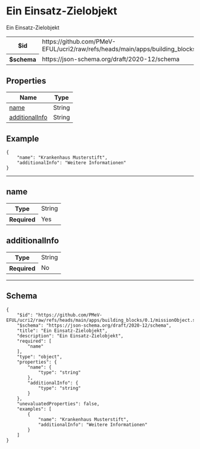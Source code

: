 

# Ein Einsatz-Zielobjekt

<p>Ein Einsatz-Zielobjekt</p>

<table>
<tbody>
<tr><th>$id</th><td>https://github.com/PMeV-EFUL/ucri2/raw/refs/heads/main/apps/building_blocks/0.1/missionObject.schema.json</td></tr>
<tr><th>$schema</th><td>https://json-schema.org/draft/2020-12/schema</td></tr>
</tbody>
</table>

## Properties

<table class="jssd-properties-table"><thead><tr><th colspan="2">Name</th><th>Type</th></tr></thead><tbody><tr><td colspan="2"><a href="#name">name</a></td><td>String</td></tr><tr><td colspan="2"><a href="#additionalinfo">additionalInfo</a></td><td>String</td></tr></tbody></table>


## Example



```
{
    "name": "Krankenhaus Musterstift",
    "additionalInfo": "Weitere Informationen"
}
```



<hr />


## name


<table class="jssd-property-table">
  <tbody>
    <tr><th>Type</th><td colspan="2">String</td></tr>
    <tr>
      <th>Required</th>
      <td colspan="2">Yes</td>
    </tr>
    
  </tbody>
</table>




## additionalInfo


<table class="jssd-property-table">
  <tbody>
    <tr><th>Type</th><td colspan="2">String</td></tr>
    <tr>
      <th>Required</th>
      <td colspan="2">No</td>
    </tr>
    
  </tbody>
</table>









<hr />

## Schema
```
{
    "$id": "https://github.com/PMeV-EFUL/ucri2/raw/refs/heads/main/apps/building_blocks/0.1/missionObject.schema.json",
    "$schema": "https://json-schema.org/draft/2020-12/schema",
    "title": "Ein Einsatz-Zielobjekt",
    "description": "Ein Einsatz-Zielobjekt",
    "required": [
        "name"
    ],
    "type": "object",
    "properties": {
        "name": {
            "type": "string"
        },
        "additionalInfo": {
            "type": "string"
        }
    },
    "unevaluatedProperties": false,
    "examples": [
        {
            "name": "Krankenhaus Musterstift",
            "additionalInfo": "Weitere Informationen"
        }
    ]
}
```


